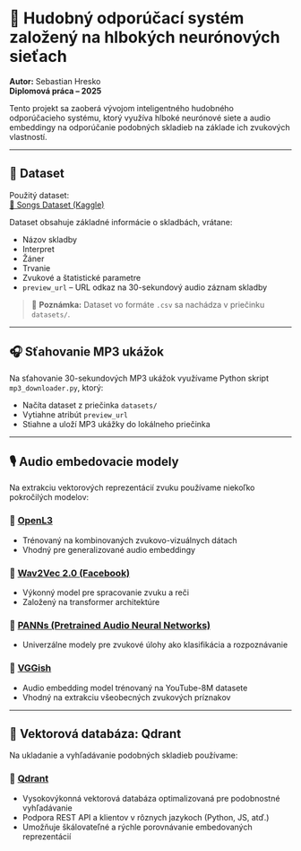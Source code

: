 # 🎵 Hudobný odporúčací systém založený na hlbokých neurónových sieťach
**Autor:** Sebastian Hresko  
**Diplomová práca – 2025**

Tento projekt sa zaoberá vývojom inteligentného hudobného odporúčacieho systému, ktorý využíva hlboké neurónové siete a audio embeddingy na odporúčanie podobných skladieb na základe ich zvukových vlastností.

---

## 📁 Dataset

Použitý dataset:  
[🎼 Songs Dataset (Kaggle)](https://www.kaggle.com/datasets/jashanjeetsinghhh/songs-dataset)

Dataset obsahuje základné informácie o skladbách, vrátane:
- Názov skladby
- Interpret
- Žáner
- Trvanie
- Zvukové a štatistické parametre
- `preview_url` – URL odkaz na 30-sekundový audio záznam skladby

> 🧾 **Poznámka:** Dataset vo formáte `.csv` sa nachádza v priečinku `datasets/`.

---

## 🎧 Sťahovanie MP3 ukážok

Na sťahovanie 30-sekundových MP3 ukážok využívame Python skript `mp3_downloader.py`, ktorý:
- Načíta dataset z priečinka `datasets/`
- Vytiahne atribút `preview_url`
- Stiahne a uloží MP3 ukážky do lokálneho priečinka

---

## 🎙️ Audio embedovacie modely

Na extrakciu vektorových reprezentácií zvuku používame niekoľko pokročilých modelov:

### 🔹 [OpenL3](https://openl3.readthedocs.io/en/latest/installation.html)
- Trénovaný na kombinovaných zvukovo-vizuálnych dátach
- Vhodný pre generalizované audio embeddingy

### 🔹 [Wav2Vec 2.0 (Facebook)](https://huggingface.co/facebook/wav2vec2-base)
- Výkonný model pre spracovanie zvuku a reči
- Založený na transformer architektúre

### 🔹 [PANNs (Pretrained Audio Neural Networks)](https://github.com/qiuqiangkong/panns_inference)
- Univerzálne modely pre zvukové úlohy ako klasifikácia a rozpoznávanie

### 🔹 [VGGish](https://github.com/tensorflow/models/blob/master/research/audioset/vggish/README.md)
- Audio embedding model trénovaný na YouTube-8M datasete
- Vhodný na extrakciu všeobecných zvukových príznakov

---

## 🧠 Vektorová databáza: Qdrant

Na ukladanie a vyhľadávanie podobných skladieb používame:

### 🔸 [Qdrant](https://qdrant.tech/documentation/quick_start/)
- Vysokovýkonná vektorová databáza optimalizovaná pre podobnostné vyhľadávanie
- Podpora REST API a klientov v rôznych jazykoch (Python, JS, atď.)
- Umožňuje škálovateľné a rýchle porovnávanie embedovaných reprezentácií

